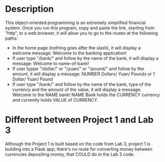 # Description

This object-oriented programming is an extremely simplified financial system. Once you run this program, copy and paste the link, starting from "http", to a web browser, it will allow you to go to the routes at the following paths:</p>


- In the home page (nothing goes after the slash), it will display a welcome message: Welcome to the banking application!
- If user type "/bank/" and follow by the name of the bank, it will display a message: Welcome to name-of-bank!
- If user typpe "/dollar/" or "/yuan/" or "/pound/" and follow by the amount, it will display a message: NUMBER Dollars/ Yuan/ Pounds or 1 Dollar/ Yuan/ Pound
- If user type "/bank/" and follow by the name of the bank, type of the currency and the amount of the value, it will display a message: Welcome to the NAME bank! NAME Bank holds the CURRENCY currency and currently holds VALUE of CURRENCY.


# Different between Project 1 and Lab 3

Although the Project 1 is built based on the code from Lab 3, project 1 is building into a Flask app; there's no route for converting money between currencies depositing money, that COULD do in the Lab 3 code.
